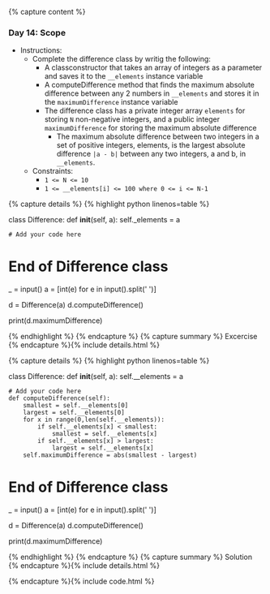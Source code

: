 {% capture content %}
### Day 14: Scope  
- Instructions:
    - Complete the difference class by writig the following:
        - A classconstructor that takes an array of integers as a parameter and saves it to the `__elements` instance variable
        - A computeDifference method that finds the maximum absolute difference between any 2 numbers in `__elements` and stores it in the `maximumDifference` instance variable
        - The difference class has a private integer array `elements` for storing `N` non-negative integers, and a public integer `maximumDifference` for storing the maximum absolute difference
            - The maximum absolute difference between two integers in a set of positive integers, elements, is the largest absolute difference `|a - b|` between any two integers, a and b, in `__elements`.
    - Constraints:
        - `1 <= N <= 10`
        - `1 <= __elements[i] <= 100 where 0 <= i <= N-1`


{% capture details %}
{% highlight python linenos=table %}

class Difference:
    def __init__(self, a):
        self._elements = a

    # Add your code here

# End of Difference class

_ = input()
a = [int(e) for e in input().split(' ')]

d = Difference(a)
d.computeDifference()

print(d.maximumDifference)

{% endhighlight %}
{% endcapture %}
{% capture summary %} 
Excercise
{% endcapture %}{% include details.html %}

{% capture details %}
{% highlight python linenos=table %}

class Difference:
    def __init__(self, a):
        self.__elements = a

    # Add your code here
    def computeDifference(self):
        smallest = self.__elements[0]
        largest = self.__elements[0]
        for x in range(0,len(self.__elements)):
            if self.__elements[x] < smallest:
                smallest = self.__elements[x]
            if self.__elements[x] > largest:
                largest = self.__elements[x]
        self.maximumDifference = abs(smallest - largest)
# End of Difference class

_ = input()
a = [int(e) for e in input().split(' ')]

d = Difference(a)
d.computeDifference()

print(d.maximumDifference)

{% endhighlight %}
{% endcapture %}
{% capture summary %} 
Solution
{% endcapture %}{% include details.html %}

{% endcapture %}{% include code.html %}